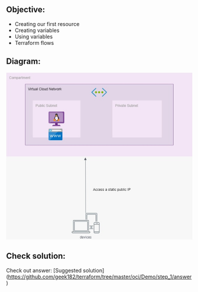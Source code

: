 ## Objective:

 - Creating our first resource
 - Creating variables
 - Using variables
 - Terraform flows

## Diagram:
 
![alt text](https://github.com/geek182/terraform/raw/master/oci/Demo/step_1/imgs/step1.jpeg "Diagram step 1")

## Check solution:
Check out answer: [Suggested solution] (https://github.com/geek182/terraform/tree/master/oci/Demo/step_1/answer)